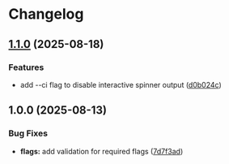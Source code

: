 # Changelog

## [1.1.0](https://github.com/gochelias/webaudit/compare/v1.0.0...v1.1.0) (2025-08-18)


### Features

* add --ci flag to disable interactive spinner output ([d0b024c](https://github.com/gochelias/webaudit/commit/d0b024cdc8fd3fe3b7e62705ee29e175dedc5f64))

## 1.0.0 (2025-08-13)


### Bug Fixes

* **flags:** add validation for required flags ([7d7f3ad](https://github.com/gochelias/webaudit/commit/7d7f3ad050d495cb103404f76da29c3935179af1))
